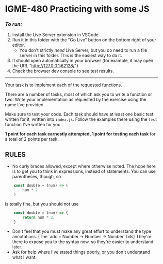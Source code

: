 # IGME-480 Practicing with some JS

### _To run:_


1. Install the Live Server extension in VSCode.
2. Run it in this folder with the "Go Live" button on the bottom right of your editor.
    - You don't strictly _need_ Live Server, but you do need to run a file server in this folder. This is the easiest way to do it.
3. It should open automatically in your browser (for example, it may open the URL "http://127.0.0.1:62128/")
4. Check the browser dev console to see test results. 

---

Your task is to implement each of the requested functions.

There are a number of tasks, most of which ask you to write a function or two. Write your implementation as requested by the exercise using the name I've provided.

Make sure to test your code. Each task should have at least one basic test written for it, written into `index.js`. Follow the examples there using the `test` function I've written for you.

**1 point for each task earnestly attempted, 1 point for testing each task** for a total of 2 points per task.

## RULES
- No curly braces allowed, except where otherwise noted. The hope here is to get you to think in expressions, instead of statements. You can use parentheses, though, so 
~~~js
    const double = (num) => (
        num * 2
    )
~~~
is totally fine, but you should not use
~~~js
    const double = (num) => {
        return num * 2;
    }
~~~
- Don't feel that you must make any great effort to understand the type annotations. (The \`add :: Number -> Number -> Number\` bits) They're there to expose you to the syntax now, so they're easier to understand later. 
- Ask for help where I've stated things poorly, or you don't understand what I want.